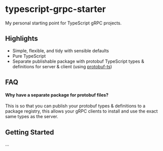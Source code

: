 # typescript-grpc-starter

My personal starting point for TypeScript gRPC projects.

## Highlights

- Simple, flexible, and tidy with sensible defaults
- Pure TypeScript
- Separate publishable package with protobuf TypeScript types & definitions for server & client (using [protobuf-ts](https://github.com/timostamm/protobuf-ts))

## FAQ

#### Why have a separate package for protobuf files?

This is so that you can publish your protobuf types & definitions to a package registry, this allows your gRPC clients to install and use the exact same types as the server.

## Getting Started

...
